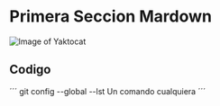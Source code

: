 # Primera Seccion Mardown
![Image of Yaktocat](https://octodex.github.com/images/yaktocat.png)
## Codigo
´´´
git config --global --lst
Un comando cualquiera
´´´
